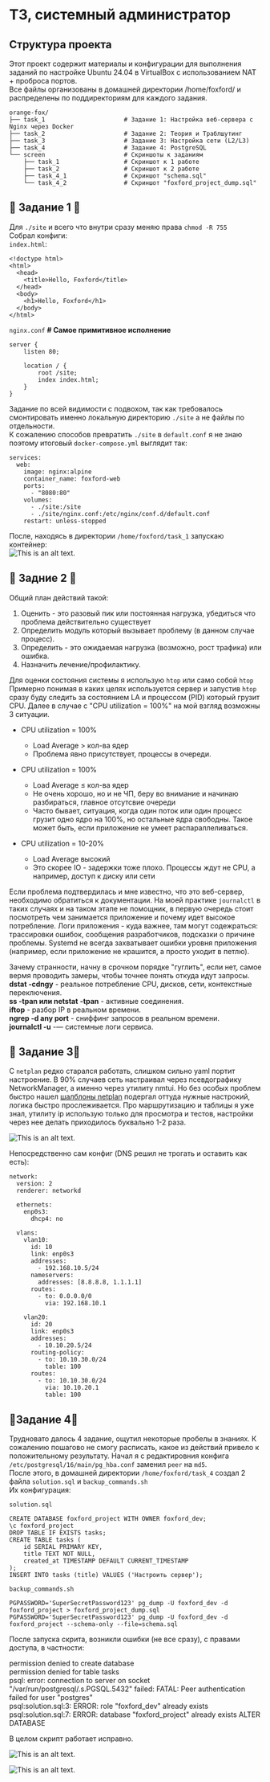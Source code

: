 # ТЗ, системный администратор  
  
## Структура проекта ##

Этот проект содержит материалы и конфигурации для выполнения заданий по настройке Ubuntu 24.04 в VirtualBox с использованием NAT + проброса портов.  
Все файлы организованы в домашней директории /home/foxford/ и распределены по поддиректориям для каждого задания.  
```
orange-fox/  
├── task_1                      # Задание 1: Настройка веб-сервера с Nginx через Docker  
├── task_2                      # Задание 2: Теория и Траблшутинг  
├── task_3                      # Задание 3: Настройка сети (L2/L3)  
├── task_4                      # Задание 4: PostgreSQL 
└── screen                      # Скриншоты к заданиям 
    ├── task_1                  # Скриншот к 1 работе  
    ├── task_2                  # Скриншот к 2 работе  
    ├── task_4_1                # Скриншот "schema.sql"
    └── task_4_2                # Скриншот "foxford_project_dump.sql"
```

## 🦊 Задание 1 🦊

 Для `./site` и всего что внутри сразу меняю права `chmod -R 755`  
Cобрал конфиги:  
`index.html`:  
```
<!doctype html>
<html>
  <head>
    <title>Hello, Foxford</title>
  </head>
  <body>
    <h1>Hello, Foxford</h1>
  </body>
</html>
```
`nginx.conf`  **# Самое примитивное исполнение**
```
server {
    listen 80;

    location / {
        root /site;
        index index.html;
    }
}
```
Задание по всей видимости с подвохом, так как требовалось смонтировать именно локальную директорию `./site` а не файлы по отдельности.  
К сожалению способов превратить `./site` в `default.conf` я не знаю поэтому итоговый `docker-compose.yml` выглядит так:  
```
services:
  web:
    image: nginx:alpine  
    container_name: foxford-web
    ports:
      - "8080:80"
    volumes:
      - ./site:/site 
      - ./site/nginx.conf:/etc/nginx/conf.d/default.conf
    restart: unless-stopped
```  
После, находясь в директории `/home/foxford/task_1` запускаю контейнер:  
![This is an alt text.](./screen/task_1.png "This is a sample image.")  

## 🚨 Задние 2 🚨 
Общий план действий такой:
1. Оценить - это разовый пик или постоянная нагрузка, убедиться что проблема действительно существует
2. Определить модуль который вызывает проблему (в данном случае процесс).
3. Определить - это ожидаемая нагрузка (возможно, рост трафика) или ошибка.
4. Назначить лечение/профилактику.

Для оценки состояния системы я использую `htop` или само собой `htop`
Примерно понимая в каких целях используется сервер и запустив `htop` сразу буду следить за состоянием LA и процессом (PID) который грузит CPU.
Далее в случае с "CPU utilization = 100%" на мой взгляд возможны 3 ситуации. 

* CPU utilization = 100%  
  * Load Average > кол-ва ядер  
   * Проблема явно присутствует, процессы в очереди.

* CPU utilization = 100%  
  * Load Average ≤ кол-ва ядер  
  * Не очень хорошо, но и не ЧП,  беру во внимание и начинаю разбираться, главное отсутсвие очереди
  * Часто бывает, ситуация, когда  один поток или один процесс грузит одно ядро на 100%, но остальные ядра свободны.
Такое может быть, если  приложение не умеет распараллеливаться.

* CPU utilization = 10-20%
  * Load Average высокий
  * Это скорее IO - задержки тоже плохо. Процессы ждут не CPU, а например, доступ к диску или сети

Если проблема подтвердилась и мне известно, что это веб-сервер, необходимо обратиться к документации.
На моей практике `journalctl` в таких случаях и на таком этапе не помощник, в первую очередь стоит посмотреть чем занимается приложение и почему идет высокое потребление. Логи приложения - куда важнее, там могут содежраться: трассировки ошибок, сообщения разработчиков, подсказки о причине проблемы. Systemd не всегда захватывает ошибки уровня приложения (например, если приложение не крашится, а просто уходит в петлю).

Зачему странности, начну в срочном порядке "гуглить", если нет,  самое вермя проводить замеры, чтобы точнее понять откуда идут запросы.  
__dstat -cdngy__ - реальное потребление CPU, дисков, сети, контекстные переключения.  
__ss -tpan или netstat__ __-tpan__ - активные соединения.  
__iftop__ - разбор IP в реальном времени.  
__ngrep -d any port__ - сниффинг запросов в реальном времени.  
__journalctl -u__ -— системные логи сервиса.  

## 🛜 Задание 3🛜 
C `netplan` редко старался работать, слишком сильно yaml портит настроение. В 90% случаев сеть настраивал через псевдографику NetworkManager, а именно через утилиту nmtui. Но без особых проблем быстро нашел [шалблоны netplan](https://github.com/canonical/netplan/tree/main/examples/) подергал оттуда нужные настрокий, логика быстро прослеживается. Про маршрутизацию и таблицы я уже знал, утилиту ip использую только для просмотра и тестов, настройки через нее делать приходилось буквально 1-2 раза. 

![This is an alt text.](./screen/task_2.png "This is a sample image.")  

Непосредственно сам конфиг (DNS решил не трогать и оставить как есть):  

```
network:
  version: 2
  renderer: networkd

  ethernets:
    enp0s3:
      dhcp4: no

  vlans:
    vlan10:
      id: 10
      link: enp0s3
      addresses:
        - 192.168.10.5/24
      nameservers:
        addresses: [8.8.8.8, 1.1.1.1]
      routes:
        - to: 0.0.0.0/0
          via: 192.168.10.1    

    vlan20:
      id: 20
      link: enp0s3
      addresses:
        - 10.10.20.5/24
      routing-policy:
        - to: 10.10.30.0/24
          table: 100
      routes:
        - to: 10.10.30.0/24
          via: 10.10.20.1
          table: 100

```    

## 🐘Задание 4🐘 
Трудновато далось 4 задание, ощутил некоторые пробелы в знаниях. К сожалению пошагово не смогу расписать, какое из действий привело к положительному результату.
Начал я с редактировния конфига `/etc/postgresql/16/main/pg_hba.conf` заменил `peer` на `md5`.  
После этого, в домашней директории `/home/foxford/task_4` создал 2 файла `solution.sql` и `backup_commands.sh`  
Их конфигурация:    

`solution.sql`
```
CREATE DATABASE foxford_project WITH OWNER foxford_dev;
\c foxford_project
DROP TABLE IF EXISTS tasks; 
CREATE TABLE tasks (
    id SERIAL PRIMARY KEY,
    title TEXT NOT NULL,
    created_at TIMESTAMP DEFAULT CURRENT_TIMESTAMP
);
INSERT INTO tasks (title) VALUES ('Настроить сервер');  
```  

`backup_commands.sh`     

```  
PGPASSWORD='SuperSecretPassword123' pg_dump -U foxford_dev -d foxford_project > foxford_project_dump.sql  
PGPASSWORD='SuperSecretPassword123' pg_dump -U foxford_dev -d foxford_project --schema-only --file=schema.sql
```  
После запуска скрита, возникли ошибки (не все сразу), с правами доступа, в частности:    

permission denied to create database  
permission denied for table tasks  
psql: error: connection to server on socket "/var/run/postgresql/.s.PGSQL.5432" failed: FATAL:  Peer authentication failed for user "postgres"  
psql:solution.sql:3: ERROR:  role "foxford_dev" already exists  
psql:solution.sql:7: ERROR:  database "foxford_project" already exists  ALTER DATABASE

В целом скрипт работает исправно.

![This is an alt text.](./screen/task_4_1.png "This is a sample image.")  
  
![This is an alt text.](./screen/task_4_2.png "This is a sample image.")
